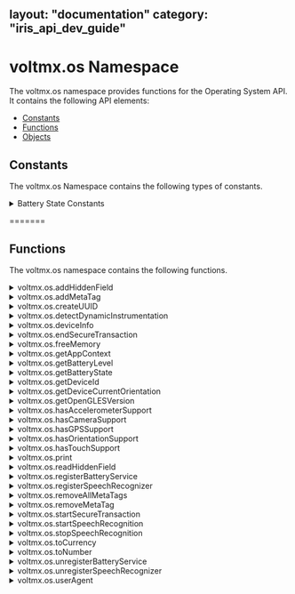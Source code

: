 layout: "documentation"
category: "iris_api_dev_guide"
---
                            


voltmx.os Namespace
=================

The voltmx.os namespace provides functions for the Operating System API. It contains the following API elements:

*   [Constants](#constants)
*   [Functions](#functions)
*   [Objects](voltmx.os_objects.html)

Constants
---------

The voltmx.os Namespace contains the following types of constants.


<details close markdown="block"><summary>Battery State Constants</summary> 

* * *

These constants specify the current state of the device battery.

| Constant | Description |
| --- | --- |
| BATTERY\_STATE\_CHARGING | Indicates that the state of the device battery as being charged. |
| BATTERY\_STATE\_DISCHARGING | Indicates that the state of the device battery as being discharged. |
| BATTERY\_STATE\_FULL | Indicates that the state of the device battery charge is completely full. |
| BATTERY\_STATE\_UNKNOWN | Indicates that the state of the device battery charge as not known. |

  

Example

When you query for the state of the device battery as shown in this example, any of the four available battery states is returned.

{% highlight voltMx %}var batteryState = voltmx.os.getBatteryState();

if (voltmx.os.BATTERY_STATE_CHARGING == batteryState) {

    voltmx.print(“Battery State: Charging”);
}
{% endhighlight %}

Platform Availability

*   iOS
*   Android
*   Windows

* * *

</details>

=======

Functions
---------

The voltmx.os namespace contains the following functions.


<details close markdown="block"><summary>voltmx.os.addHiddenField</summary>

* * *

This API helps the developers to pass dynamic values when the form needs to be submitted to external sites.

Syntax

addHiddenField([key](#key),[value](#value),[private](#private))

Input Parameters

  
| Parameter | Description |
| --- | --- |
| key \[String\] - Mandatory | Specifies the key of the hidden field that you would like to add. |
| value \[String\] - Mandatory | Specifies the value that corresponds to the specified key in the hidden field. |
| private \[String\] - Optional | Specifies if the hidden field can be read using the `voltmx.os.readHiddenField` API. The expected values for this field are either "private" or "public". The default value of this field id "public". > **_Note:_** Only when this value is specified, you can read the hidden value through `voltmx.os.readHiddenField` API. |

Example

{% highlight voltMx %}function addHiddenField() {
    voltmx.os.addHiddenField("myhiddenfield", "myvalue", "private");
    // private value is specified and hence this hiddenfield can be read through the voltmx.os.readHiddenField API
    voltmx.os.addHiddenField("myhiddenfield1", "myvalue");
    // As private value is not specified and hence this hiddenfield cannot be read through the voltmx.os.readHiddenField API
}
{% endhighlight %}

Return Values

None.

Platform Availability

Available only on Mobile Web.

* * *

</details>
<details close markdown="block"><summary>voltmx.os.addMetaTag</summary>

* * *

This API adds a meta tag in.html header. This API result will effect only on header reload.

Syntax

addMetaTag (key, value)

Input Parameters

  
| Parameter | Description |
| --- | --- |
| key \[String\] - Mandatory | Adds a meta tag in the HTML header |
| value \[Object\] - Mandatory | Adds meta tag attributes in the.html header as key value pairs. |

 

Example

{% highlight voltMx %}voltmx.os.addMetaTag("test2", {
    "http-equiv": "refresh",
    "content": "30"
});
{% endhighlight %}

Return Values

This API has no return values.

Platform Availability

Applicable only on Mobile Web.

* * *

</details>
<details close markdown="block"><summary>voltmx.os.createUUID</summary>

* * *

UUID (Universally Unique Identifier) is a universally unique value that can be used to identify types, interfaces, and other items. This API returns a string that contains a formatted UUID value. For example, E621E1F8-C36C-495A-93FC-0C247A3E6E5F.

Syntax

voltmx.os.createUUID()

Input Parameters

None

Example

{% highlight voltMx %}function createMyUUIDFunc() {
var uuid = voltmx.os.createUUID();
voltmx.print("The created UUID is : " + uuid);
}
{% endhighlight %}

Return Type

String

Platform Availability

*   Android
*   iOS

* * *

</details>
<details close markdown="block"><summary>voltmx.os.detectDynamicInstrumentation</summary>

* * *

This API helps your application to detect the presence of any Dynamic Instrumentation instance. Currently, this API only supports the detection of Frida server presence.

Syntax

voltmx.os.detectDynamicInstrumentation(object)

Input Parameters

  
| Parameter | Description |
| --- | --- |
| object\[Object\] -Mandatory | This is a dictionary that contains the following keys: _detectedCallback_ \[Function\] - **Optional**This callback is executed when the presence of Dynamic Instrumentation is detected. If you do not specify this key, the application safely exits by default whenever it detects Dynamic Instrumentation._undetectedCallback_ \[Function\] - **Optional**This callback is executed when Dynamic Instrumentation is not detected. _type_ \[String\] - _Mandatory_ This parameter specifies the type of detection that is to be performed. You can specify any one of the following values for this parameter:fridaquickscan - Returns results quickly and can be used synchronously in JS code.fridadeepscan - Performs a deep scan to search for the presence of Frida server, and it takes about six or more seconds to return the result. For this reason, you must use the `fridadeepscan` option in [WorkerThread](workerthreadobject_methods.html). |

Example

{% highlight voltMx %}var didobject = {
    detectedCallback: detectedCallbackFunction,
    undetectedCallback: undetectedCallbackFunction,
    "type": "fridaquickscan"
};
voltmx.os.detectDynamicInstrumentation(didobject);  

{% endhighlight %}

Return Value

None

Platform Availability

*   Android

* * *

</details>
<details close markdown="block"><summary>voltmx.os.deviceInfo</summary>

* * *

This API allows the developers to get information about the device in which the application is launched.

You can view a video on using Device Info API [here](https://www.youtube.com/embed/N4po9_SspDo?rel=0).

Syntax

deviceInfo()

Input Parameters

None

Example

{% highlight voltMx %}var deviceInfo = voltmx.os.deviceInfo();
alert(deviceInfo);

for (var key in deviceInfo) {
    if (deviceInfo.hasOwnProperty(key)) {
        alert(key + ":" + deviceInfo[key]);
    }
}
{% endhighlight %}

Return Values

  
| Return Value | Description |
| --- | --- |
| values\[Object\] | Returns a [DeviceInfo](voltmx.os_objects_deviceinfo.html) object. |

 

Platform Availability

Available on all platforms.

* * *

</details>
<details close markdown="block"><summary>voltmx.os.endSecureTransaction</summary>

* * *

This API can be invoked on an event of a widget. This API should be invoked on forms of the application where user validation is not required or cross site request forgery is not a concern.

Syntax

voltmx.os.endSecureTransaction()

Input Parameters

None

Example

{% highlight voltMx %}voltmx.os.endSecureTransaction();
{% endhighlight %}

Return Values

None

Platform Availability

Available only on Mobile Web.

* * *

</details>
<details close markdown="block"><summary>voltmx.os.freeMemory</summary>

* * *

This API provides the ability to query and fetch the system-wide memory available on the mobile device for allocation.

You can use this API to:

*   Check the amount of free memory on the mobile device before you go ahead with installation of any software or applications.
*   Find out the free memory on the mobile device, clear unwanted objects, and thus improve the performance of the application.

Syntax

voltmx.os.freeMemory()

Input Parameters

None

Example

In the following example, voltmx.os.freeMemory returns the freememory available for allocation.

{% highlight voltMx %}var freememory = voltmx.os.freeMemory();
voltmx.print(freememory);
//After the voltmx.os.freeMemory operation, the memory available for allocation is printed. 
//For example, 1070404 (indicates that 1046 KB of memory is available for allocation)
{% endhighlight %}

Return Values

  
| Return Value | Description |
| --- | --- |
| Free memory\[Number\] | The available memory for allocation is returned. The returned memory always indicates the number of **bytes** available. |

 

Platform Availability

Available on all platforms\* except Windows. \*Dummy implementation on Server Side Mobile Web, SPA, and DesktopWeb and returns a dummy value.

* * *

</details>
<details close markdown="block"><summary>voltmx.os.getAppContext</summary>

* * *

This API allows the developers to get information about the mode in which the application is launched.

Syntax

voltmx.os.getAppContext()

Input Parameters

None

Example

{% highlight voltMx %}function getAppContext() {
    var mycontext = voltmx.os.getAppContext();
    voltmx.print(mycontext); 
    /*prints {launchmode=0} if the application was launched in normal mode ,prints {launchmode=1} if the application was launched in full screen mode*/
}

{% endhighlight %}

Return Values

  
| Return Value | Description |
| --- | --- |
| contextDetails\[Object\] | Returns an object with key-value pairs:`launchmode:0` indicates that the application is launched in normal mode.`launchmode:1` indicates that the application is launched in full screen mode. |

Platform Availability

Applicable only on Mobile Web.

* * *

</details>
<details close markdown="block"><summary>voltmx.os.getBatteryLevel</summary> 

* * *

Retrieves the current percentage charge level of the device battery, as an integer value.

Syntax

voltmx.os.getBatteryLevel()

Input Parameters

None

Example

{% highlight voltMx %}getBatteryLevel: function() {
    voltmx.os.registerBatteryService(this.batterySuccessCallback);
    var battery = voltmx.os.getBatteryLevel();
    voltmx.os.unregisterBatteryService();
    this.view.lblDisplay.text = battery + "%";
},
{% endhighlight %}

Return Values

Returns an integer that ranges from 0-100 (inclusive) that specifies the battery's current charge level in percentage. For example, a return value of 30 specifies that the current charge level of the battery is 30%.

Platform Availability

*   iOS
*   Android
*   Windows

* * *

</details>
<details close markdown="block"><summary>voltmx.os.getBatteryState</summary> 

* * *

Retrieves the current state of the battery.

Syntax

voltmx.os.getBatteryState()

Input Parameters

None

Example

{% highlight voltMx %}//This code is used to obtain your device battery state
getBatteryState: function() {
    voltmx.os.registerBatteryService(this.batterySuccessCallback);
    var batteryState = voltmx.os.getBatteryState();
    if (voltmx.os.BATTERY_STATE_CHARGING == batteryState) {
        alert("The Device is charging");
        voltmx.os.unregisterBatteryService();
    } else if (voltmx.os.BATTERY_STATE_DISCHARGING == batteryState) {
        alert("The Device is discharging");
        voltmx.os.unregisterBatteryService();
    } else if (voltmx.os.BATTERY_STATE_FULL == batteryState) {
        alert("The Device is completely charged");
        voltmx.os.unregisterBatteryService();
    } else if (voltmx.os.BATTERY_STATE_UNKNOWN == batteryState) {
        alert("The Device charging state is unkonwn");
        voltmx.os.unregisterBatteryService();
    }
},
{% endhighlight %}

Return Values

Returns a constant from the [Battery State Constants](voltmx.os_constants_batteryapi.html#BatteryState).

Remarks

The battery state indicates whether it is charging, discharging, and so forth.

Platform Availability

*   iOS
*   Android
*   Windows

* * *

</details>
<details close markdown="block"><summary>voltmx.os.getDeviceId</summary>

* * *

This API returns the unique ID of a device: IMEI for GSM phones and MEID or ESN for CDMA phones from Telephony Manager, based on the slot index that you provide. This API works when used on devices that have an operating system of API Level 23 Marshmallow or later, and when the application targets an API Level of 23 or later.

As this API requires the READ\_PHONE\_STATE permission, the getDeviceId API returns the device ID from Telephony Manager after properly handling permissions and prompts the permission dialog to acquire the Android permission. If you deny the READ\_PHONE\_STATE permission, a Permission error is displayed.

You must set the READ\_PHONE\_STATE permission in the Android Manifest file to retrieve the device ID.

> **_Note:_** In Android, the property returns null when used on devices running OS API Level 29 (Android-Q) and above without showing any permission dialog.  
  
Starting in Android Q, apps must have the READ\_PRIVILEGED\_PHONE\_STATE privileged permission (which cannot be granted to a regular app) to access the device's non-resettable identifiers, which include both IMEI and serial number. For more information, see [Android Documentation](https://developer.android.com/preview/privacy/data-identifiers#device-ids).

Syntax

voltmx.os.getDeviceId(int slot)

Input Parameters

Slot Index as an integer value.

Example

{% highlight voltMx %}function getMyDeviceIDFunc() {
    var devId = voltmx.os.getDeviceId(0); // param is sim slot
    voltmx.print("The device ID of the first SIM slot is: " + devId);
}
{% endhighlight %}

Return Type

String

Unsupported Cases

*   If your application is running on a device with an operating system earlier than API level 23, the API returns "Null."
    
*   Invalid slot indexes that are not supported by a device are ignored and the API returns "Null."
    
*   The API returns "Null" on some devices, such as tablets, where Telephony Manager is not available.
    

Platform Availability

*   Android

* * *

</details>
<details close markdown="block"><summary>voltmx.os.getDeviceCurrentOrientation</summary> 

* * *

This API returns the current orientation of the device. The possible values are portrait or landscape.

Syntax

voltmx.os.getDeviceCurrentOrientation()

Input Parameters

None

Example

{% highlight voltMx %}voltmx.os.getDeviceCurrentOrientation(); //Returns the orientation of the device
{% endhighlight %}

Return Values

This API returns whether the device orientation is landscape or portrait.

*   constants.DEVICE\_ORIENTATION\_PORTRAIT
*   constants.DEVICE\_ORIENTATION\_LANDSCAPE

Platform Availability

Available on iPhone, iPad, Windows, Android, and Desktop Web

* * *

</details>
<details close markdown="block"><summary>voltmx.os.getOpenGLESVersion</summary>

* * *

This API returns the maximum OpenGLES Version supported by the device.

Depending on the value returned, you can determine if the device supports AR capabilities.

Syntax

voltmx.os.getOpenGlESVersion()

Input Parameters

None.

Example

{% highlight voltMx %}if (voltmx.os.getOpenGLESVersion() >= 3.0 && voltmx.os.deviceInfo().APILevel >= 24)
{
      voltmx.print("ARRenderer is supported")
}
else
{
     voltmx.print("none of the AR apis will work")
}

{% endhighlight %}

Return Values

  
| Return Value | Description |
| --- | --- |
| version | Returns the Open GLES Version number. |

 

Platform Availability

Android

* * *

</details>
<details close markdown="block"><summary>voltmx.os.hasAccelerometerSupport</summary>

* * *

This API returns whether accelerometer is supported on a device.

Syntax

hasAccelerometerSupport()

Input Parameters

None.

Return Values

  
| Return Value | Description |
| --- | --- |
| value\[Boolean\] | Returns whether accelerometer is supported on a device. |

 

Platform Availability

Applicable only on iPhone, Android, and Windows platforms.

Example

{% highlight voltMx %}voltmx.print(voltmx.os.hasAccelerometerSupport());
//prints true if device has accelerometer support

{% endhighlight %}

* * *

</details>
<details close markdown="block"><summary>voltmx.os.hasCameraSupport</summary>

* * *

This API returns whether Camera is supported on a device.

Syntax

hasCameraSupport()

Input Parameters

None.

Example

{% highlight voltMx %}voltmx.print(voltmx.os.hasCameraSupport());
//prints true if device has  camera support

{% endhighlight %}

Return Values

  
| Return Value | Description |
| --- | --- |
| value\[Boolean\] | _true_: the platform supports Camera _false_: the platform does not support Camera |

Platform Availability

Available on all platforms\* except Mobile Web. \*Dummy implementation for SPA and Desktop Web that always returns False.

* * *

</details>
<details close markdown="block"><summary>voltmx.os.hasGPSSupport</summary>

* * *

This API returns whether GPS is supported on a device.

Syntax

voltmx.os.hasGPSSupport()

Input Parameters

None.

Example

{% highlight voltMx %}voltmx.print(voltmx.os.hasGPSSupport());
//prints true if device has GPS support
{% endhighlight %}

Return Values

  
| Return Value | Description |
| --- | --- |
| value\[Boolean\] | _true_: the platform supports GPS. _false_: the platform does not support GPS. |

Platform Availability

Available on all platforms except Mobile Web.

* * *

</details>
<details close markdown="block"><summary>voltmx.os.hasOrientationSupport</summary>

* * *

This API returns whether Orientation is supported on a device.

You can view a video on using Display Orientation [here](https://youtu.be/C3yMLbV1TQA).

Syntax

voltmx.os.hasOrientationSupport()

Input Parameters

None.

Example

{% highlight voltMx %}var orientation = voltmx.os.getDeviceCurrentOrientation();

if (orientation == constants.DEVICE_ORIENTATION_PORTRAIT) {
    alert("PORTRAIT");
} else if (orientation == constants.DEVICE_ORIENTATION_LANDSCAPE) {
    alert("LANDSCAPE");
} else {
    alert("UNKNOWN");
}
{% endhighlight %}

Return Values

  
| Return Value | Description |
| --- | --- |
| value\[Boolean\] | _true_: the platform supports orientation. _false_: the platform does not support orientation. |

Platform Availability

Available on all platforms except Mobile Web.

* * *

</details>
<details close markdown="block"><summary>voltmx.os.hasTouchSupport</summary>

* * *

This API returns whether Touch is supported on a device.

Syntax

voltmx.os.hasTouchSupport()

Input Parameters

None.

Example

{% highlight voltMx %}voltmx.print(voltmx.os.hasTouchSupport());
//prints true if device is a touch device

{% endhighlight %}

Return Values

  
| Return Value | Description |
| --- | --- |
| value\[Boolean\] | _true_: the platform supports touch. _false_: the platform does not support touch. |

Platform Availability

Available on all platforms except Mobile Web and Desktop Web.

* * *

</details>
<details close markdown="block"><summary>voltmx.os.print</summary>

* * *

When invoked without any parameter, this API prints the entire form that is currently in view.

Syntax

voltmx.os.print(containerID)

Input Parameters

  
| Parameter | Description |
| --- | --- |
| containerID \[Number\] - Optional | The containerID can be a ID of any container widget that can be directly referenced from a form.
> > **_Note:_**   If the user is typing in a text box, the typed content will not be printed. Print API can be used only after the target Form, Popup or Datagrid is rendered on the browser. Print API cannot be used in pre-show, post-show, pre and post app init or any other functionality that is run before the target Form, Popup, or Datagrid is fully rendered. When printing the form with widgets like ScrollBox, Image Strip, the print functionality prints only those widgets that are in the view or potentially occupy the available print space in portrait or landscape views.

 |

Example

{% highlight voltMx %}voltmx.os.print()
{% endhighlight %}

Return Values

None.

Platform Availability

Applicable only on Desktop Web.

* * *

</details>
<details close markdown="block"><summary>voltmx.os.readHiddenField</summary>

* * *

This API allows the developers to read the hidden fields added by the `os.addHiddenField` API.

Syntax

readHiddenField([key](#key))

Input Parameters

  
| Parameters | Description |
| --- | --- |
| key \[String\] - Mandatory | Specifies the key of the hidden field that you would like to read. |

 

Example

{% highlight voltMx %}function readHiddenField() {
    voltmx.os.readHiddenField("myhiddenfield");
    // Reads the value that corresponds to the myhiddenfield key, i.e., myvalue
}
{% endhighlight %}

Return Values

| Return Value | Description |
| --- | --- |
| value\[String\] | Returns the value that corresponds to the specified key. |
| nil | nil is returned if there is no value assigned to the corresponding key. |

 

Platform Availability

Available only on Mobile Web.

* * *

</details>
<details close markdown="block"><summary>voltmx.os.registerBatteryService</summary>

* * *

Registers for the battery monitoring service of the device operating system. The callback is delivered to the most recent registered battery service.

> **_Note:_** Whenever the battery state changes or for every 1% change in the battery level, a callback to the registerBatteryService function is triggered.

Syntax

voltmx.os.registerBatteryService(callbackMethod)

Input Parameters

  
| Parameter | Description |
| --- | --- |
| callbackMethod | A JavaScript function that is automatically invoked when you register to the battery monitoring service of the device OS. |

 

Example

{% highlight voltMx %}//This code is used to register a battery service and deregister the service based on your battery level
registerBatteryService: function() {
    voltmx.os.registerBatteryService(this.mybatterychangecallback);
    var batterylevel = voltmx.os.getBatteryLevel();
},

mybatterychangecallback: function(batteryInfo) {
    var batterylevel = batteryInfo.batterylevel;
    if (batterylevel <= 20) {
        alert("The Battery Level is below 20%, make sure that you charge your device");
    } else {
        voltmx.os.unregisterBatteryService();
        alert("We are unregistering the Battery Service as it might cause an overhead");
    }
},
{% endhighlight %}

Return Values

None

Limitations

*   The callback for the registered battery service is delivered only when the application is running; this is because, you can only receive notifications when the application is in the foreground for the iOS, Windows, and Android platforms.
*   The callback to the registered battery service is delivered after every one minute duration for iOS; whereas in case of in Android and Windows, the callback is delivered for every 1% change in the battery charge.

Platform Availability

*   iOS
*   Android
*   Windows

* * *

</details>
<details close markdown="block"><summary>voltmx.os.registerSpeechRecognizer</summary> 

* * *

Registers callbacks for speech recognition events.

**Syntax**

voltmx.os.registerSpeechRecognizer(callbackTable)

Input Parameters

  
| Parameters | Description |
| --- | --- |
| callbackTable\[JSON object\] - Mandatory | The callbackTable is a mandatory key-value pair, that helps you to register JavaScript callbacks, which are triggered when any speech to text recognition events occur.Following are the key-value pairs:
> **resultGenerated \[callback\]**

> Triggered continuously whenever a phrase is generated out of the recognized speech. _Parameters for callback_ **\[JSON object\]****result \[String\]** The recognized phrase of the speech recognition session.**confidence \[Number\]**The confidence level of the speech recognition result. For example, if the speech includes a word such as "weight," the confidence level is the certainty with which the app recognizes the word as "weight" and not as "wait."0 - High1 - Medium2 - Low3 - Rejected**status \[Number\]**The status of the result. 0 - Success 1 - TopicLanguageNotSupported 2 - GrammarLanguageMismatch3 - GrammarCompilationFailure 4 - AudioQualityFailure5 - UserCanceled 6 - Unknown 7 - TimeoutExceeded8 - PauseLimitExceeded 9 - NetworkFailure10 - MicrophoneUnavailable

> **timeouts \[JSON object\]**Set initial, in-session (continuous event), and end silence timeouts based on which the speech recognition session will be stopped.**initialSilenceTimeout \[Number\]** Minimum timeout value (in seconds) given to ignore the silence (no speech input) after the speech recognition session starts (that is, before the speech is recognized and text is generated). Default value is 5 seconds.**autoStopSilenceTimeout \[Number\]**Minimum timeout value (in seconds) given to ignore the silence between the event(s) that are triggered continuously (that is, during speech recognition process).**endSilenceTimeout \[Number\]**Minimum timeout value (in seconds) to ignore the silence (no speech input) after which the speech recognition should end (that is, after speech is recognized and text is generated). Default value is 150 milliseconds.

 |

**Example**

{% highlight voltMx %}function registerCallbacks() {
    voltmx.os.registerSpeechRecognizer({
        "resultGenerated": resultGenCallback,
        "timeouts": {
            "initialSilenceTimeout": 5,
            "autoStopSilenceTimeout": 60,
            "endSilenceTimeout": 80
        }
    });
}

function resultGenCallback(data) {
    frmHome.txtareaSpeech.text = "Text: " + data.result + "confidence: " + data.confidence + "Status: " + data.status;
}
{% endhighlight %}

**Return Values**

None.

**Platform Availability**

Available only on Windows.

</details>
<details close markdown="block"><summary>voltmx.os.removeAllMetaTags</summary>

* * *

This API removes all the user defined meta tags from a.html header. This API result will effect only on header reload.

Syntax

removeAllMetaTags()

Input Parameters

None.

Example

{% highlight voltMx %}voltmx.os.removeAllMetaTags()
{% endhighlight %}

Return Values

None.

Platform Availability

Applicable only on Mobile Web.

* * *

</details>
<details close markdown="block"><summary>voltmx.os.removeMetaTag</summary>

* * *

This API removes a specific meta tag from a.html header. This API result will effect only on header reload.

Syntax

removeMetaTag (key)

Input Parameters

  
| Parameters | Description |
| --- | --- |
| key \[String\] - Mandatory | Removes a meta tag with the specific key in.html header. |

 

Example

{% highlight voltMx %}voltmx.os.removeMetaTag("test1")
{% endhighlight %}

Return Values

This API has no return values.

Platform Availability

Applicable only on Mobile Web.

* * *

</details>
<details close markdown="block"><summary>voltmx.os.startSecureTransaction</summary>

* * *

This API can be invoked on an event of a widget. When this API is invoked it makes all the data and subsequent transactions of the application secure. For example, the login page of an application has the following: user name field, password field, and a button. On the onclick event of the button, the user is verified and navigated to pages with sensitive information. If you want to prevent cross site request forgery or double submissions, you can invoke this API ensuring that all the subsequent transactions are secure.

Syntax

startSecureTransaction(callback, scope)

Input Parameters

  
| Parameters | Description |
| --- | --- |
| callback \[Function\] - Mandatory | If there are instances where cross site request forgery is attempted, this parameter should comprise a session/request expiry function. |
| scope \[Integer\] - Mandatory | Specifies whether this API will be valid per request or per session of the application. The possible values are as follows:0 - Request Scope: The data in the application is secure only on a per request basis.> **_Note:_** If you press the browser back button on BJS, the token is rendered invalid on the browser back request.1 - Session Scope. The data is secure for an entire user session. This is the default value. |

Example

{% highlight voltMx %}function callback() {}
voltmx.os.startSecureTransaction(callback, 1)
{% endhighlight %}

Return Values

This API has no return values.

Remarks

Whenever os.startsecuretransaction is invoked, a krfid for that session or request is generated internally as a hidden field. The krfid is validated for each transaction/request. If the krfid is invalid, the callback function of os.startsecuretransaction API is invoked, and the request processing fails or a message appears stating that the session has expired.

Platform Availability

Available only on Mobile Web.

</details>
<details close markdown="block"><summary>voltmx.os.startSpeechRecognition</summary> 

* * *

Starts the speech recognition process.

> **_Note:_** Speech recognition callback(s) must be registered before invoking this API. Refer [voltmx.os.registerSpeechRecognizer](#regSpeech) API for more information.

**Syntax**

voltmx.os.startSpeechRecognition(successCallback, errorCallback)

Input Parameters

  
| Parameters | Description |
| --- | --- |
| successCallback \[JS Function\] - Optional | Triggered when speech recognition has started successfully. |
| errorCallback \[JS Function\] - Optional | Triggered if there is an error while starting the speech recognition operation or if the speech recognition operation is already in progress. |

**Example**

{% highlight voltMx %}function startSpeech() {
    voltmx.os.startSpeechRecognition(successCallback, errorCallback);
}

function successCallback(result) {
    alert("Success " + result);
}

function errorCallback(error) {
    alert("Failure " + error);
}
{% endhighlight %}

**Return Values**

None.

**Platform Availability**

Available only on Windows.

</details>
<details close markdown="block"><summary>voltmx.os.stopSpeechRecognition</summary> 

* * *

Stops existing (already started with **voltmx.os.startSpeechRecognition** API) speech recognition operations.

> **_Note:_** Speech recognition callback(s) must be registered before invoking this API. Refer [](#regSpeech)[voltmx.os.registerSpeechRecognizer](#regSpeech) API for more information.

**Syntax**

voltmx.os.stopSpeechRecognition(successCallback, errorCallback)

Input Parameters

  
| Parameters | Descrption |
| --- | --- |
| successCallback \[JS Function\] - Optional | Triggered when speech recognition has stopped successfully. |
| errorCallback \[JS Function\] - Optional | Triggered if there is an error while stopping the speech recognition operation or if there is no speech recognition operation in progress to stop. |

**Example**

{% highlight voltMx %}function stopSpeech() {
    voltmx.os.stopSpeechRecognition(successCallback, errorCallback);
}

function successCallback(result) {
    alert("Success " + result);
}

function errorCallback(error) {
    alert("Failure " + error);
}
{% endhighlight %}

**Return Values**

None.

**Platform Availability**

Available only on Windows.

</details>
<details close markdown="block"><summary>voltmx.os.toCurrency</summary>

* * *

This API allows you to convert the given number to represent currency. At present, only USA currency is supported.

Syntax

voltmx.os.toCurrency([number](#number))

Input Parameters

  
| Parameters | Description |
| --- | --- |
| number\[Number\] - Mandatory | Specifies the number that must be converted to represent currency.If the input number is a negative number, the negative number is treated as a positive number (this is because a currency does not have any negative symbol) and the converted value is returned. |

 

Example

Perform a _voltmx.os.toCurrency_ operation on the number "_10000_".

{% highlight voltMx %}var tocurrency = voltmx.os.toCurrency(10000);
voltmx.print(tocurrency);
//prints $ 10,000

{% endhighlight %}

Return Values

| Return Value | Description |
| --- | --- |
| Currency \[String\] | A string with the number formatted as currency. If the input string has decimal points, the return value is truncated till two decimal points. |

 

Exceptions

An error is thrown if input is invalid or does not follow the expected structure.

102 - Invalid input error

Platform Availability

Available on all platforms.

* * *

</details>
<details close markdown="block"><summary>voltmx.os.toNumber</summary>

* * *

This API converts the argument to a number. If the argument is already a number or a string convertible to a number, then the API returns this number; otherwise, it returns **null** for JavaScript.

Syntax

**k**ony.os.toNumber**([argument](#argument))**

Input Parameters

  
| Parameters | Description |
| --- | --- |
| argument \[String or Number\] - Mandatory | The argument that must be converted to a number. |

 

Example

In this example, only the string which can be converted to a number returns a number otherwise it returns n.

{% highlight voltMx %}voltmx.os.toNumber (ms34rd);
//returns null as the string passed cannot be converted to a number
voltmx.os.toNumber ("58");
//returns 58 as the string could be converted to a number

{% endhighlight %}

Return Values

| Return Value | Description |
| --- | --- |
| Converted Number \[Number\] | The input string or number that has been converted to a number and returned. |
| null/nil | The argument cannot be converted to a number. |

 

Remarks

The input parameter must be a number or a string.

Exceptions

An error is thrown if input is invalid or does not follow the expected structure.

102 - Invalid input error

Platform Availability

Available on all platforms.

* * *

</details>
<details close markdown="block"><summary>voltmx.os.unregisterBatteryService</summary>

* * *

This API stops the monitoring process of the device battery. You must call this API when the use of the battery monitoring service has been completed, to reduce the overhead.

> **_Note:_** After your app calls the voltmx.os.unregisterBatteryService API, the callback function registered by the [voltmx.os.registerBatteryService](voltmx.os_functions_batteryapi.html#registerBatteryService) API is no longer invoked.

Syntax

voltmx.os.unregisterBatteryService()

Input Parameters

None

Example

{% highlight voltMx %}//This code is used to register a battery service and deregister the service based on your battery level
registerBatteryService: function() {
    voltmx.os.registerBatteryService(this.mybatterychangecallback);
    var batterylevel = voltmx.os.getBatteryLevel();
},

mybatterychangecallback: function(batteryInfo) {
    var batterylevel = batteryInfo.batterylevel;
    if (batterylevel <= 20) {
        alert("The Battery Level is below 20%, make sure that you charge your device");
    } else {
        voltmx.os.unregisterBatteryService();
        alert("We are unregistering the Battery Service as it might cause an overhead");
    }
},
{% endhighlight %}

Return Values

None

Platform Availability

*   iOS
*   Android
*   Windows

* * *

</details>
<details close markdown="block"><summary>voltmx.os.unregisterSpeechRecognizer</summary> 

* * *

Deregisters existing (already registered with **voltmx.os.registerSpeechRecognizer** API) callbacks for speech recognition events.

**Syntax**

voltmx.os.unregisterSpeechRecognizer()

Input Parameters

None.

**Example**

{% highlight voltMx %}function unRegisterCallbacks() {  
voltmx.os.unregisterSpeechRecognizer();  
}
{% endhighlight %}

**Return Value**

None.

**Platform Availability**

Available only on Windows.

</details>
<details close markdown="block"><summary>voltmx.os.userAgent</summary>

* * *

This API returns a unique identifier of the mobile device that is extracted from the useragent. This unique ID represents the device model and the manufacturer. Volt MX Iris Application Server uses this information to adjust the content to match the screen resolution of the device. For example, the content is adjusted to fit the screen width, height, or memory required etc.

The useragent contains the following information:

*   device model
*   manufacturer
*   OS version
*   browser version
*   Java capabilities, and so on.

The following are a few sample useragents:

  
| Useragent | Description |
| --- | --- |
| `Nokia6230i/2.0 (03.25) Profile/MIDP-2.0 Configuration/CLDC-1.1` | Nokia 6230i model mobile device |
| `SonyEricssonT610/R501 Profile/MIDP-1.0 Configuration/CLDC-1.0` | SonyEricsson T610 model mobile device |
| `Mozilla/4.0 (compatible; MSIE 7.0; Windows Phone OS 7.0)` | Windows Phone mobile device |
| `OPWV-SDK/62 UP.Browser/6.2.2.1.208 (GUI) MMP/2.0` | Openwave Mobile Browser 6.2.2 |
| `Mozilla/4.0 (compatible; MSIE 6.0; Windows NT 5.0)` | Microsoft Internet Explorer 6 |
| `Mozilla/5.0 (Windows; U; Windows NT 5.0; en-US; rv:1.7.12) Gecko/20050915 Firefox/1.0.7` | Mozilla Firefox 1.0.7 running on Windows 2000 |
| `Mozilla/5.0(iPad; U; CPU iPhone OS 3_2 like Mac OS X; en-us) AppleWebKit/531.21.10 (KHTML, like Gecko) Version/4.0.4 Mobile/7B314 Safari/531.21.10` | iPad |
| `Device Model. For example, Galaxy Nexus.` | Android and Android Tablet. |

You can use this API in the following scenarios when you need to identify:

*   The model of a specific mobile device.
*   The mobile devices based on the manufacturer.
*   If the device is a web browser, mobile device, micro browser, or a computer.

Syntax

**voltmx.os.userAgent()**

Input Parameters

None

Example

In the following example, the uid returned by the voltmx.os.userAgent is displayed in the alert.

{% highlight voltMx %}var devID = voltmx.os.userAgent();
alert("User Agent return value is::" + devID);
{% endhighlight %}

Return Values

Device ID \[String\]

Any of the available Device ID is returned in the order Device Model, OS Version, Browser Version, Java Capabilities, and Manufacturer.

> > **_Note:_**  
> 
> *   For Android and Android Tablet, device model is returned as an user agent.
> *   For iOS Devices, user agent is returned as a string.

Platform Availability

Available on all platforms.

* * *

![](resources/prettify/onload.png)
